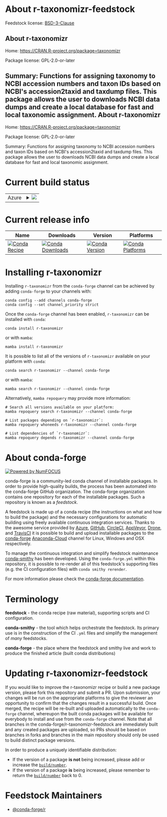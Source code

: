 About r-taxonomizr-feedstock
============================

Feedstock license: [BSD-3-Clause](https://github.com/conda-forge/r-taxonomizr-feedstock/blob/main/LICENSE.txt)

About r-taxonomizr
------------------

Home: https://CRAN.R-project.org/package=taxonomizr

Package license: GPL-2.0-or-later

Summary: Functions for assigning taxonomy to NCBI accession numbers and taxon IDs based on NCBI's accession2taxid and taxdump files. This package allows the user to downloads NCBI data dumps and create a local database for fast and local taxonomic assignment.
About r-taxonomizr
------------------

Home: https://CRAN.R-project.org/package=taxonomizr

Package license: GPL-2.0-or-later

Summary: Functions for assigning taxonomy to NCBI accession numbers and taxon IDs based on NCBI's accession2taxid and taxdump files. This package allows the user to downloads NCBI data dumps and create a local database for fast and local taxonomic assignment.

Current build status
====================


<table>
    
  <tr>
    <td>Azure</td>
    <td>
      <details>
        <summary>
          <a href="https://dev.azure.com/conda-forge/feedstock-builds/_build/latest?definitionId=12671&branchName=main">
            <img src="https://dev.azure.com/conda-forge/feedstock-builds/_apis/build/status/r-taxonomizr-feedstock?branchName=main">
          </a>
        </summary>
        <table>
          <thead><tr><th>Variant</th><th>Status</th></tr></thead>
          <tbody><tr>
              <td>linux_64_r_base4.2</td>
              <td>
                <a href="https://dev.azure.com/conda-forge/feedstock-builds/_build/latest?definitionId=12671&branchName=main">
                  <img src="https://dev.azure.com/conda-forge/feedstock-builds/_apis/build/status/r-taxonomizr-feedstock?branchName=main&jobName=linux&configuration=linux%20linux_64_r_base4.2" alt="variant">
                </a>
              </td>
            </tr><tr>
              <td>linux_64_r_base4.3</td>
              <td>
                <a href="https://dev.azure.com/conda-forge/feedstock-builds/_build/latest?definitionId=12671&branchName=main">
                  <img src="https://dev.azure.com/conda-forge/feedstock-builds/_apis/build/status/r-taxonomizr-feedstock?branchName=main&jobName=linux&configuration=linux%20linux_64_r_base4.3" alt="variant">
                </a>
              </td>
            </tr><tr>
              <td>osx_64_r_base4.2</td>
              <td>
                <a href="https://dev.azure.com/conda-forge/feedstock-builds/_build/latest?definitionId=12671&branchName=main">
                  <img src="https://dev.azure.com/conda-forge/feedstock-builds/_apis/build/status/r-taxonomizr-feedstock?branchName=main&jobName=osx&configuration=osx%20osx_64_r_base4.2" alt="variant">
                </a>
              </td>
            </tr><tr>
              <td>osx_64_r_base4.3</td>
              <td>
                <a href="https://dev.azure.com/conda-forge/feedstock-builds/_build/latest?definitionId=12671&branchName=main">
                  <img src="https://dev.azure.com/conda-forge/feedstock-builds/_apis/build/status/r-taxonomizr-feedstock?branchName=main&jobName=osx&configuration=osx%20osx_64_r_base4.3" alt="variant">
                </a>
              </td>
            </tr><tr>
              <td>win_64</td>
              <td>
                <a href="https://dev.azure.com/conda-forge/feedstock-builds/_build/latest?definitionId=12671&branchName=main">
                  <img src="https://dev.azure.com/conda-forge/feedstock-builds/_apis/build/status/r-taxonomizr-feedstock?branchName=main&jobName=win&configuration=win%20win_64_" alt="variant">
                </a>
              </td>
            </tr>
          </tbody>
        </table>
      </details>
    </td>
  </tr>
</table>

Current release info
====================

| Name | Downloads | Version | Platforms |
| --- | --- | --- | --- |
| [![Conda Recipe](https://img.shields.io/badge/recipe-r--taxonomizr-green.svg)](https://anaconda.org/conda-forge/r-taxonomizr) | [![Conda Downloads](https://img.shields.io/conda/dn/conda-forge/r-taxonomizr.svg)](https://anaconda.org/conda-forge/r-taxonomizr) | [![Conda Version](https://img.shields.io/conda/vn/conda-forge/r-taxonomizr.svg)](https://anaconda.org/conda-forge/r-taxonomizr) | [![Conda Platforms](https://img.shields.io/conda/pn/conda-forge/r-taxonomizr.svg)](https://anaconda.org/conda-forge/r-taxonomizr) |

Installing r-taxonomizr
=======================

Installing `r-taxonomizr` from the `conda-forge` channel can be achieved by adding `conda-forge` to your channels with:

```
conda config --add channels conda-forge
conda config --set channel_priority strict
```

Once the `conda-forge` channel has been enabled, `r-taxonomizr` can be installed with `conda`:

```
conda install r-taxonomizr
```

or with `mamba`:

```
mamba install r-taxonomizr
```

It is possible to list all of the versions of `r-taxonomizr` available on your platform with `conda`:

```
conda search r-taxonomizr --channel conda-forge
```

or with `mamba`:

```
mamba search r-taxonomizr --channel conda-forge
```

Alternatively, `mamba repoquery` may provide more information:

```
# Search all versions available on your platform:
mamba repoquery search r-taxonomizr --channel conda-forge

# List packages depending on `r-taxonomizr`:
mamba repoquery whoneeds r-taxonomizr --channel conda-forge

# List dependencies of `r-taxonomizr`:
mamba repoquery depends r-taxonomizr --channel conda-forge
```


About conda-forge
=================

[![Powered by
NumFOCUS](https://img.shields.io/badge/powered%20by-NumFOCUS-orange.svg?style=flat&colorA=E1523D&colorB=007D8A)](https://numfocus.org)

conda-forge is a community-led conda channel of installable packages.
In order to provide high-quality builds, the process has been automated into the
conda-forge GitHub organization. The conda-forge organization contains one repository
for each of the installable packages. Such a repository is known as a *feedstock*.

A feedstock is made up of a conda recipe (the instructions on what and how to build
the package) and the necessary configurations for automatic building using freely
available continuous integration services. Thanks to the awesome service provided by
[Azure](https://azure.microsoft.com/en-us/services/devops/), [GitHub](https://github.com/),
[CircleCI](https://circleci.com/), [AppVeyor](https://www.appveyor.com/),
[Drone](https://cloud.drone.io/welcome), and [TravisCI](https://travis-ci.com/)
it is possible to build and upload installable packages to the
[conda-forge](https://anaconda.org/conda-forge) [Anaconda-Cloud](https://anaconda.org/)
channel for Linux, Windows and OSX respectively.

To manage the continuous integration and simplify feedstock maintenance
[conda-smithy](https://github.com/conda-forge/conda-smithy) has been developed.
Using the ``conda-forge.yml`` within this repository, it is possible to re-render all of
this feedstock's supporting files (e.g. the CI configuration files) with ``conda smithy rerender``.

For more information please check the [conda-forge documentation](https://conda-forge.org/docs/).

Terminology
===========

**feedstock** - the conda recipe (raw material), supporting scripts and CI configuration.

**conda-smithy** - the tool which helps orchestrate the feedstock.
                   Its primary use is in the construction of the CI ``.yml`` files
                   and simplify the management of *many* feedstocks.

**conda-forge** - the place where the feedstock and smithy live and work to
                  produce the finished article (built conda distributions)


Updating r-taxonomizr-feedstock
===============================

If you would like to improve the r-taxonomizr recipe or build a new
package version, please fork this repository and submit a PR. Upon submission,
your changes will be run on the appropriate platforms to give the reviewer an
opportunity to confirm that the changes result in a successful build. Once
merged, the recipe will be re-built and uploaded automatically to the
`conda-forge` channel, whereupon the built conda packages will be available for
everybody to install and use from the `conda-forge` channel.
Note that all branches in the conda-forge/r-taxonomizr-feedstock are
immediately built and any created packages are uploaded, so PRs should be based
on branches in forks and branches in the main repository should only be used to
build distinct package versions.

In order to produce a uniquely identifiable distribution:
 * If the version of a package **is not** being increased, please add or increase
   the [``build/number``](https://docs.conda.io/projects/conda-build/en/latest/resources/define-metadata.html#build-number-and-string).
 * If the version of a package **is** being increased, please remember to return
   the [``build/number``](https://docs.conda.io/projects/conda-build/en/latest/resources/define-metadata.html#build-number-and-string)
   back to 0.

Feedstock Maintainers
=====================

* [@conda-forge/r](https://github.com/conda-forge/r/)

